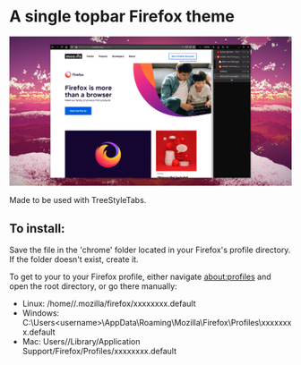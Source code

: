 # A single topbar Firefox theme

![](/previews/preview-1.png)

Made to be used with TreeStyleTabs.


## To install:

Save the file in the 'chrome' folder located in your Firefox's profile directory. If the folder doesn't exist, create it.

To get to your to your Firefox profile, either navigate [about:profiles](about:profiles) and open the root directory, or go there manually:

* Linux: /home/<username>/.mozilla/firefox/xxxxxxxx.default
* Windows: C:\Users\<username>\AppData\Roaming\Mozilla\Firefox\Profiles\xxxxxxxx.default
* Mac: Users/<username>/Library/Application Support/Firefox/Profiles/xxxxxxxx.default


